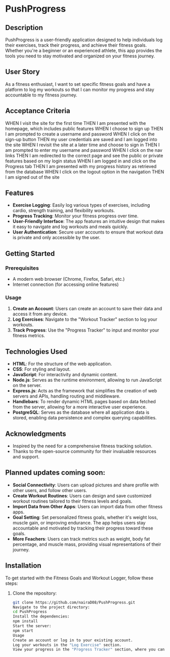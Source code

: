 # PushProgress

## Description

PushProgress is a user-friendly application designed to help individuals log their exercises, track their progress, and achieve their fitness goals. Whether you're a beginner or an experienced athlete, this app provides the tools you need to stay motivated and organized on your fitness journey.

## User Story

As a fitness enthusiast, I want to set specific fitness goals and have a platform to log my workouts so that I can monitor my progress and stay accountable to my fitness journey.

## Acceptance Criteria

WHEN I visit the site for the first time
THEN I am presented with the homepage, which includes public features
WHEN I choose to sign up
THEN I am prompted to create a username and password
WHEN I click on the sign-up button
THEN my user credentials are saved and I am logged into the site
WHEN I revisit the site at a later time and choose to sign in
THEN I am prompted to enter my username and password
WHEN I click on the nav links
THEN I am redirected to the correct page and see the public or private features based on my login status
WHEN I am logged in and click on the Progress tab
THEN I am presented with my progress history as retrieved from the database
WHEN I click on the logout option in the navigation
THEN I am signed out of the site

## Features

- **Exercise Logging**: Easily log various types of exercises, including cardio, strength training, and flexibility workouts.
- **Progress Tracking**: Monitor your fitness progress over time.
- **User-Friendly Interface**: The app features an intuitive design that makes it easy to navigate and log workouts and meals quickly.
- **User Authentication**: Secure user accounts to ensure that workout data is private and only accessible by the user.

## Getting Started

### Prerequisites

- A modern web browser (Chrome, Firefox, Safari, etc.)
- Internet connection (for accessing online features)

### Usage

1. **Create an Account**: Users can create an account to save their data and access it from any device.
2. **Log Exercises**: Navigate to the "Workout Tracker" section to log your workouts.
3. **Track Progress**: Use the "Progress Tracker" to input and monitor your fitness metrics.

## Technologies Used

- **HTML**: For the structure of the web application.
- **CSS**: For styling and layout.
- **JavaScript**: For interactivity and dynamic content.
- **Node.js**: Serves as the runtime environment, allowing to run JavaScript on the server.
- **Express.js**: Acts as the framework that simplifies the creation of web servers and APIs, handling routing and middleware.
- **Handlebars**: To render dynamic HTML pages based on data fetched from the server, allowing for a more interactive user experience.
- **PostgreSQL**: Serves as the database where all application data is stored, enabling data persistence and complex querying capabilities.

## Acknowledgments

- Inspired by the need for a comprehensive fitness tracking solution.
- Thanks to the open-source community for their invaluable resources and support.

## Planned updates coming soon:

- **Social Connectivity**: Users can upload pictures and share profile with other users, and follow other users.
- **Create Workout Routines**: Users can design and save customized workout routines tailored to their fitness levels and goals.
- **Import Data from Other Apps**: Users can import data from other fitness apps.
- **Goal Setting**: Set personalized fitness goals, whether it's weight loss, muscle gain, or improving endurance. The app helps users stay accountable and motivated by tracking their progress toward these goals.
- **More Feachers**: Users can track metrics such as weight, body fat percentage, and muscle mass, providing visual representations of their journey.

## Installation

To get started with the Fitness Goals and Workout Logger, follow these steps:

1. Clone the repository:

   ```bash
   git clone https://github.com/nairaD08/PushProgress.git
   Navigate to the project directory:
   cd PushProgress
   Install the dependencies:
   npm install
   Start the server:
   npm start
   Usage
   Create an account or log in to your existing account.
   Log your workouts in the "Log Exercise" section.
   View your progress in the "Progress Tracker" section, where you can see visual representations of your data.
   ```
